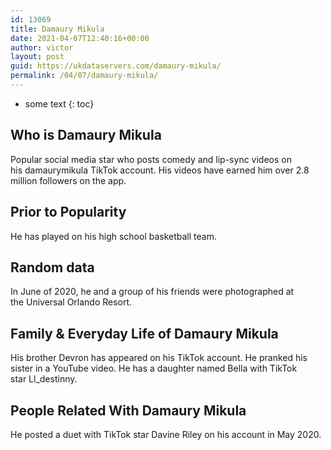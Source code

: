 ```yaml
---
id: 13069
title: Damaury Mikula
date: 2021-04-07T12:40:16+00:00
author: victor
layout: post
guid: https://ukdataservers.com/damaury-mikula/
permalink: /04/07/damaury-mikula/
---
```


* some text
{: toc}


## Who is Damaury Mikula



Popular social media star who posts comedy and lip-sync videos on his damaurymikula TikTok account. His videos have earned him over 2.8 million followers on the app. 

                
                
                
## Prior to Popularity



He has played on his high school basketball team. 

                
                
                
## Random data



In June of 2020, he and a group of his friends were photographed at the Universal Orlando Resort.

                
                
                
## Family & Everyday Life of Damaury Mikula



His brother Devron has appeared on his TikTok account. He pranked his sister in a YouTube video. He has a daughter named Bella with TikTok star Ll_destinny.

                
                
                
## People Related With Damaury Mikula



He posted a duet with TikTok star Davine Riley on his account in May 2020. 

                
              
            
          
          
          
